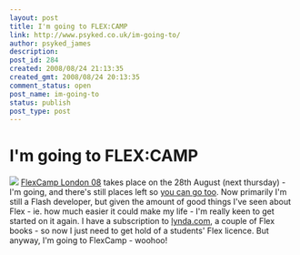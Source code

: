 ```yaml
---
layout: post
title: I'm going to FLEX:CAMP
link: http://www.psyked.co.uk/im-going-to/
author: psyked_james
description: 
post_id: 284
created: 2008/08/24 21:13:35
created_gmt: 2008/08/24 20:13:35
comment_status: open
post_name: im-going-to
status: publish
post_type: post
---
```


# I'm going to FLEX:CAMP

![](http://uploads.psyked.co.uk/2008/08/flexcamp.jpg) [FlexCamp London 08](http://www.flexcamp.co.uk/) takes place on the 28th August (next thursday) - I'm going, and there's still places left so [you can go too](http://ria.meetup.com/7/calendar/8491887/). Now primarily I'm still a Flash developer, but given the amount of good things I've seen about Flex - ie. how much easier it could make my life - I'm really keen to get started on it again. I have a subscription to [lynda.com](http://lynda.com/), a couple of Flex books - so now I just need to get hold of a students' Flex licence. But anyway, I'm going to FlexCamp - woohoo!